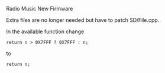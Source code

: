 
Radio Music New Firmware

Extra files are no longer needed but have to patch SD/File.cpp.

In the available function change

```
return n > 0X7FFF ? 0X7FFF : n;
```

to

```
return n;
```

 